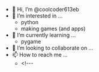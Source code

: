 - 👋 Hi, I’m @coolcoder613eb
- 👀 I’m interested in ...
   - python
   - making games (and apps)
- 🌱 I’m currently learning ...
    - pygame
- 💞️ I’m looking to collaborate on ...
- 📫 How to reach me ... 
    - \<!--- 
    <!---coolcoder613@outlook.com--->

<!---
coolcoder613eb/coolcoder613eb is a ✨ special ✨ repository because its `README.md` (this file) appears on your GitHub profile.
You can click the Preview link to take a look at your changes.
--->
